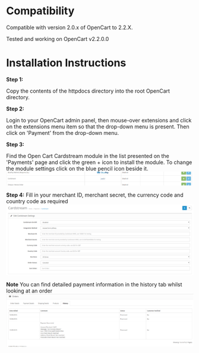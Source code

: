 Compatibility
=========================

Compatible with version 2.0.x of OpenCart to 2.2.X.

Tested and working on OpenCart v2.2.0.0

Installation Instructions
=========================

**Step 1:**

Copy the contents of the httpdocs directory into the root OpenCart directory.

**Step 2:**

Login to your OpenCart admin panel, then mouse-over extensions and click on the extensions menu item so that the drop-down menu is present. Then click on 'Payment' from the drop-down menu.

**Step 3:**

Find the Open Cart Cardstream module in the list presented on the 'Payments' page  and click the green + icon to install the module. To change the module settings click on the blue pencil icon beside it.
![Cardstream Module Settings](/images/cardstream-install.png)

**Step 4:**
Fill in your merchant ID, merchant secret, the currency code and country code as required
![Cardstream Module Settings](/images/cardstream-config-page.png)

**Note** You can find detailed payment information in the history tab whilst looking at an order
![Order History](/images/payment-information.png)
